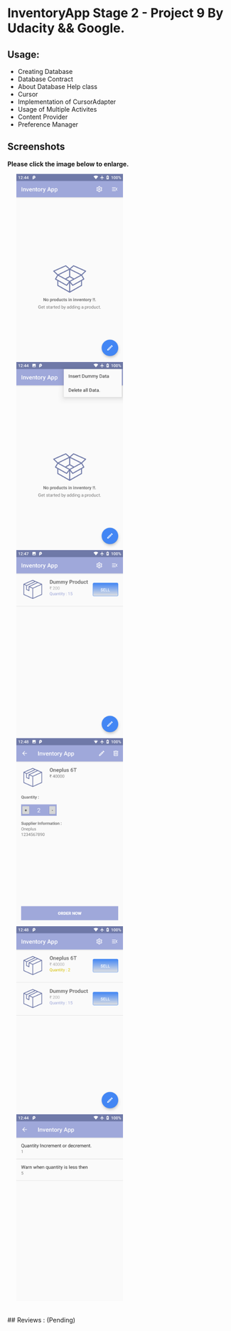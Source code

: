 # InventoryApp Stage 2 - Project 9 By Udacity && Google.

## Usage:

* Creating Database
* Database Contract
* About Database Help class
* Cursor
* Implementation of CursorAdapter
* Usage of Multiple Activites
* Content Provider
* Preference Manager


## Screenshots

**Please click the image below to enlarge.**


<img src="https://github.com/mohancm/InventoryApp2/blob/master/screenshots/Screenshot_Inventory_App_20181124-004421.png" height="420" width="240" hspace="20"><img src="https://github.com/mohancm/InventoryApp2/blob/master/screenshots/Screenshot_Inventory_App_20181124-004442.png" height="420" width="240" hspace="20"><img src="https://github.com/mohancm/InventoryApp2/blob/master/screenshots/Screenshot_Inventory_App_20181124-004701.png" height="420" width="240" hspace="20"><img src="https://github.com/mohancm/InventoryApp2/blob/master/screenshots/Screenshot_Inventory_App_20181124-004821.png" height="420" width="240" hspace="20"><img src="https://github.com/mohancm/InventoryApp2/blob/master/screenshots/Screenshot_Inventory_App_20181124-004849.png" height="420" width="240" hspace="20"><img src="https://github.com/mohancm/InventoryApp2/blob/master/screenshots/Screenshot_Inventory_App_20181124-004434.png" height="420" width="240" hspace="20">

<br>
## Reviews : (Pending)